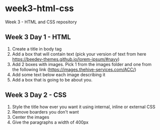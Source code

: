 # week3-html-css
Week 3 - HTML and CSS repository 


## Week 3 Day 1 - HTML

1. Create a title in body tag
2. Add a box that will contain text (pick your version of text from here https://beedev-themes.github.io/lorem-ipsum/#navy)
3. Add 2 boxes with images. Pick 1 from the images folder and one from the following link (https://images.thehive-services.com/ACC/)
4. Add some text below each image describing it
5. Add a box that is going to be about you.



## Week 3 Day 2 - CSS

1. Style the title how ever you want it using internal, inline or external CSS
2. Remove boarders you don't want
3. Center the images
4. Give the paragraphs a width of 400px
